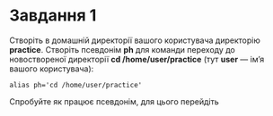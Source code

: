 # Завдання 1

Створіть в домашній директорії вашого користувача директорію **practice**.
Створіть псевдонім **ph** для команди переходу до новоствореної директорії **cd /home/user/practice** (тут **user** — ім’я вашого користувача): 
```
alias ph='cd /home/user/practice' 
```
Спробуйте як працює псевдонім, для цього перейдіть 
